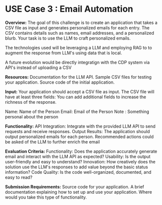 # USE Case 3 : Email Automation

**Overview:**
The goal of this challenge is to create an application that takes a CSV file as input and generates personalized emails for each entry. 
The CSV contains details such as names, email addresses, and a personalized blurb. 
Your task is to use the LLM to craft personalized emails. 

The technologies used will be leveraging a LLM and employing RAG to to augment the response from LLM's using data that is local.

A future evolution would be directly integratign with the CDP system via API's instead of uploading a CSV

**Resources:**
Documentation for the LLM API.
Sample CSV files for testing your application.
Source code of the initial application.

**Input:**
Your application should accept a CSV file as input. The CSV file will have at least three fields:
You can add additional fields to increase the richness of the response.

Name: Name of the Person
Email: Email of the Person
Note : Something personal about the person

**Functionality:**
API Integration: Integrate with the provided LLM API to send requests and receive responses. 
Output Results: The application should output personalized emails for each person.
Recommended actions could be asked of the LLM to further enrich the email

**Evaluation Criteria:**
Functionality: Does the application accurately generate email and interact with the LLM API as expected?
Usability: Is the output user-friendly and easy to understand?
Innovation: How creatively does the solution use the LLM's responses to add value beyond the basic status information?
Code Quality: Is the code well-organized, documented, and easy to read?

**Submission Requirements:**
Source code for your application.
A brief documentation explaining how to set up and use your application.
Where would you take this type of functionality.
